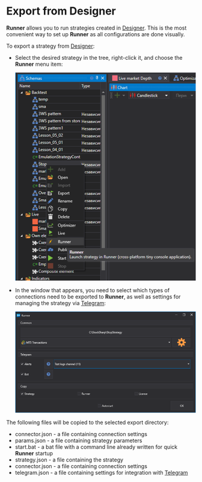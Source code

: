 
# Export from Designer

**Runner** allows you to run strategies created in [Designer](../designer.md). This is the most convenient way to set up **Runner** as all configurations are done visually.

To export a strategy from [Designer](../designer.md):

- Select the desired strategy in the tree, right-click it, and choose the **Runner** menu item:

  ![Designer_Runner_1](../../images/designer_runner_1.png)

- In the window that appears, you need to select which types of connections need to be exported to **Runner**, as well as settings for managing the strategy via [Telegram](../telegram_services.md):

  ![Designer_Runner_1](../../images/designer_runner_2.png)

The following files will be copied to the selected export directory:

- connector.json - a file containing connection settings
- params.json - a file containing strategy parameters
- start.bat - a bat file with a command line already written for quick **Runner** startup
- strategy.json - a file containing the strategy
- connector.json - a file containing connection settings
- telegram.json - a file containing settings for integration with [Telegram](../telegram_services.md)
